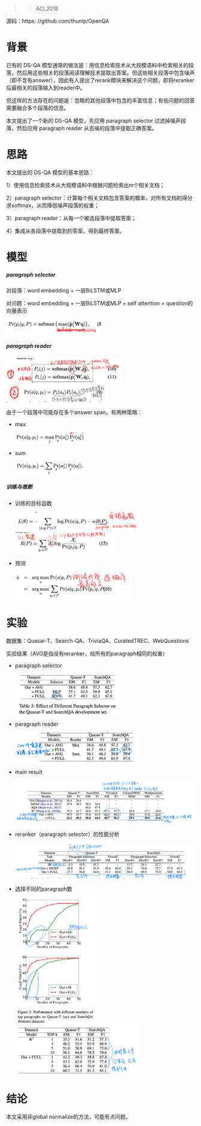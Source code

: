 > > ACL2018

源码：https: //github.com/thunlp/OpenQA

# 背景

已有的 DS-QA 模型通常的做法是：用信息检索技术从大规模语料中检索相关的段落，然后用这些相关的段落阅读理解技术提取出答案。但这些相关段落中包含噪声（即不含有answer），因此有人提出了rerank模块来解决这个问题，即将reranker后最相关的段落输入到reader中。

但这样的方法存在的问题是：忽略的其他段落中包含的丰富信息；有些问题的回答需要融合多个段落的信息。

本文提出了一个新的 DS-QA 模型，先应用 paragraph selector 过滤掉噪声段落，然后应用 paragraph reader 从去噪的段落中提取正确答案。  

# 思路

本文提出的 DS-QA 模型的基本思路：

1）使用信息检索技术从大规模语料中根据问题检索出m个相关文档；

2）paragraph selector：计算每个相关文档包含答案的概率，对所有文档的得分求softmax，从而降低噪声段落的权重；

3）paragraph reader：从每一个被选段落中提取答案； 

4）集成从各段落中提取到的答案，得到最终答案。



# 模型

##### paragraph selector

对段落：word embedding + 一层BiLSTM或MLP

对问题：word embedding + 一层BiLSTM或MLP + self attention = question的向量表示

<img src="../../images/image-20200601184430953.png" alt="image-20200601184430953" style="zoom:33%;" />

##### paragraph reader

<img src="../../images/image-20200601184500117.png" alt="image-20200601184500117" style="zoom:33%;" />

<img src="../../images/image-20200601184531547.png" alt="image-20200601184531547" style="zoom:33%;" />

由于一个段落中可能存在多个answer span，有两种策略：

- max

  <img src="../../images/image-20200601184633113.png" alt="image-20200601184633113" style="zoom:33%;" />

- sum

  <img src="../../images/image-20200601184656895.png" alt="image-20200601184656895" style="zoom:33%;" />

##### 训练与推断

- 训练的目标函数

  <img src="../../images/image-20200601184738002.png" alt="image-20200601184738002" style="zoom:33%;" />

  <img src="../../images/image-20200601184814505.png" alt="image-20200601184814505" style="zoom:33%;" />

- 预测

  <img src="../../images/image-20200601184841800.png" alt="image-20200601184841800" style="zoom:33%;" />

  

# 实验

数据集：Quasar-T、Search-QA、TriviaQA、CuratedTREC、WebQuestions

实验结果（AVG是指没有reranker，给所有的paragraph相同的权重）

- paragraph selector

  <img src="../../images/image-20200601195347825.png" alt="image-20200601195347825" style="zoom:33%;" />

- paragraph reader

  <img src="../../images/image-20200601195418044.png" alt="image-20200601195418044" style="zoom:33%;" />

- main result

  ![image-20200601195503774](../../images/image-20200601195503774.png)

- reranker（paragraph selector）的性能分析

  ![image-20200601195654170](../../images/image-20200601195654170.png)

- 选择不同的paragraph数

  <img src="../../images/image-20200601195732489.png" alt="image-20200601195732489" style="zoom:33%;" />

  <img src="../../images/image-20200601195815531.png" alt="image-20200601195815531" style="zoom:33%;" />



# 结论

本文采用非global normalize的方法，可能有点问题。